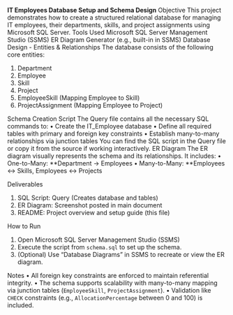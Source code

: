**IT Employees Database Setup and Schema Design**
Objective
This project demonstrates how to create a structured relational database for managing IT employees, their departments, skills, and project assignments using Microsoft SQL Server.
Tools Used
Microsoft SQL Server Management Studio (SSMS)
ER Diagram Generator  (e.g., built-in in SSMS)
Database Design - Entities & Relationships
The database consists of the following core entities:
1. Department
2. Employee
3. Skill
4. Project
5. EmployeeSkill (Mapping Employee to Skill)
6. ProjectAssignment (Mapping Employee to Project)

Schema Creation Script
The Query file contains all the necessary SQL commands to:
•	Create the IT_Employee database
•	Define all required tables with primary and foreign key constraints
•	Establish many-to-many relationships via junction tables
You can find the SQL script in the Query file or copy it from the source if working interactively.
ER Diagram
The ER diagram visually represents the schema and its relationships. It includes:
•	One-to-Many: **Department → Employees
•	Many-to-Many: **Employees ↔ Skills, Employees ↔ Projects


Deliverables
1.	SQL Script: Query (Creates database and tables)
2.	ER Diagram: Screenshot posted in main document
3.	README: Project overview and setup guide (this file)

How to Run
1. Open Microsoft SQL Server Management Studio (SSMS)
2. Execute the script from `schema.sql` to set up the schema.
3. (Optional) Use “Database Diagrams” in SSMS to recreate or view the ER diagram.

Notes
•	All foreign key constraints are enforced to maintain referential integrity.
•	The schema supports scalability with many-to-many mapping via junction tables (`EmployeeSkill`, `ProjectAssignment`).
•	Validation like `CHECK` constraints (e.g., `AllocationPercentage` between 0 and 100) is included.


